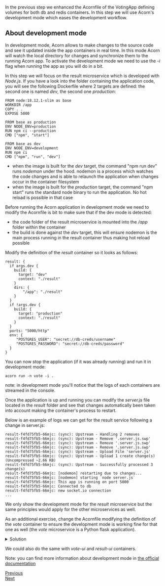 In the previous step we enhanced the Acornfile of the VotingApp defining volumes for both db and redis containers. In this step we will use Acorn's development mode which eases the development workflow.

## About development mode

In development mode, Acorn allows to make changes to the source code and see it updated inside the app containers in real time. In this mode Acorn will watch the local directory for changes and synchronize them to the running Acorn app. To activate the development mode we need to use the *-i* flag when running the app as you will do in a bit.

In this step we will focus on the result microservice which is developed with *Node.js*. If you have a look into the folder containing the application code, you will see the following Dockerfile where 2 targets are defined: the second one is named *dev*, the second one *production*:

```
FROM node:18.12.1-slim as base
WORKDIR /app
COPY . .
EXPOSE 5000

FROM base as production
ENV NODE_ENV=production
RUN npm ci --production
CMD ["npm", "start"]

FROM base as dev
ENV NODE_ENV=development
RUN npm ci
CMD ["npm", "run", "dev"]
```

- when the image is built for the *dev* target, the command "npm run dev" runs *nodemon* under the hood. nodemon is a process which watches the code changes and is able to relaunch the application when changes occur in the container filesystem
- when the image is built for the *production* target, the command "npm start" runs the standard node binary to run the application. No hot reload is possible in that case

Before running the Acorn application in development mode we need to modify the Acornfile is bit to make sure that if the dev mode is detected:
- the code folder of the result microservice is mounted into the */app* folder within the container
- the build is done against the *dev* target, this will ensure nodemon is the main process running in the result container thus making hot reload possible

Modify the definition of the *result* container so it looks as follows:

```
result: {
  if args.dev {
    build: {
      target: "dev"
      context: "./result"
    }
    dirs: {
        "/app": "./result"
    }
  } 
  if !args.dev {
    build: {
      target: "production"
      context: "./result"
    }
  }  
  ports: "5000/http"
  env: {
     "POSTGRES_USER": "secret://db-creds/username"
     "POSTGRES_PASSWORD": "secret://db-creds/password"
  }
}
```

You can now stop the application (if it was already running) and run it in development mode:

```
acorn run -n vote -i .
```

note: in development mode you'll notice that the logs of each containers are streamed in the console.

Once the application is up and running you can modify the *server.js* file located in the *result* folder and see that changes automatically been taken into account making the container's process to restart.

Below is an example of logs we can get for the result service following a change in server.js:

```
result-f4fd75fb5-66mjc: (sync): Upstream - Handling 2 removes
result-f4fd75fb5-66mjc: (sync): Upstream - Remove '.server.js.swp'
result-f4fd75fb5-66mjc: (sync): Upstream - Remove '.server.js.swp'
result-f4fd75fb5-66mjc: (sync): Upstream - Remove '.server.js.swp'
result-f4fd75fb5-66mjc: (sync): Upstream - Upload File 'server.js'
result-f4fd75fb5-66mjc: (sync): Upstream - Upload 1 create change(s) (Uncompressed ~2.66 KB)
result-f4fd75fb5-66mjc: (sync): Upstream - Successfully processed 3 change(s)
result-f4fd75fb5-66mjc: [nodemon] restarting due to changes...
result-f4fd75fb5-66mjc: [nodemon] starting `node server.js`
result-f4fd75fb5-66mjc: This app is running on port 5000
result-f4fd75fb5-66mjc: Connected to db
result-f4fd75fb5-66mjc: new socket.io connection
...
```

We only show the development mode for the *result* microservice but the same principles would apply for the other microservices as well. 

As an additional exercise, change the Acornfile modifying the definition of the *vote* container to ensure the development mode is working fine for that one as well (the *vote* microservice is a Python flask application).

<details>
  <summary markdown="span">Solution</summary>

To work with the development mode, the definition of the *vote* container can be modified as follows:

```
vote: {
  if args.dev {
      build: {
        target: "dev"
        context: "./vote"
      }
      dirs: {
          "/app": "./vote"
      }
    } 
    if !args.dev {
      build: {
        target: "production"
        context: "./vote"
      }
    }  
    ports: "5000/http"
  }
}
```

</details>

We could also do the same with *vote-ui* and *result-ui* containers.

Note: you can find more information about development mode in [the official documentation](https://docs.acorn.io/getting-started#step-6-development-mode)

[Previous](./acorn_image.md)  
[Next](./router.md)